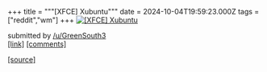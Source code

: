 +++
title = """[XFCE] Xubuntu"""
date = 2024-10-04T19:59:23.000Z
tags = ["reddit","wm"]
+++
[![[XFCE] Xubuntu](https://preview.redd.it/js7gz2svossd1.png?width=640&crop=smart&auto=webp&s=6a8b91392d9692b412fad456b2c20d63b31e4bac "[XFCE] Xubuntu")](https://www.reddit.com/r/unixporn/comments/1fw8atm/xfce_xubuntu/)

submitted by [/u/GreenSouth3](https://www.reddit.com/user/GreenSouth3)  
[\[link\]](https://i.redd.it/js7gz2svossd1.png) [\[comments\]](https://www.reddit.com/r/unixporn/comments/1fw8atm/xfce_xubuntu/)

[[source]](https://www.reddit.com/r/unixporn/comments/1fw8atm/xfce_xubuntu/)
